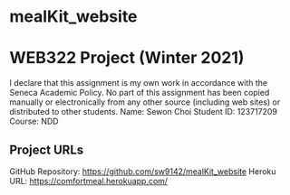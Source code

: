 # mealKit_website

# WEB322 Project (Winter 2021)
I declare that this assignment is my own work in accordance with
the Seneca Academic Policy. No part of this assignment has been
copied manually or electronically from any other source
(including web sites) or distributed to other students.
Name: Sewon Choi
Student ID: 123717209
Course: NDD
## Project URLs
GitHub Repository: https://github.com/sw9142/mealKit_website
Heroku URL: https://comfortmeal.herokuapp.com/
